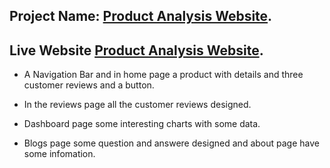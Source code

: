 

## Project Name: [Product Analysis Website](https://products-review.netlify.app/).

## Live Website [Product Analysis Website](https://products-review.netlify.app/).


* A Navigation Bar and in home page a product with details and three customer reviews and a button. 

* In the reviews page all the customer reviews designed.

* Dashboard page some interesting charts with some data.

* Blogs page some question and answere designed and about page have some infomation.
